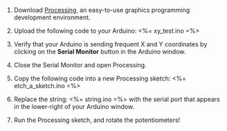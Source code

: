 1. Download [Processing](http://processing.org/download/?processing), an easy-to-use graphics programming development environment.

2. Upload the following code to your Arduino:
    <%= xy_test.ino =%>
3. Verify that your Arduino is sending frequent X and Y coordinates by clicking on the __Serial Monitor__ button in the Arduino window.

4. Close the Serial Monitor and open Processing.

5. Copy the following code into a new Processing sketch:
    <%= etch_a_sketch.ino =%>
6. Replace the string:
    <%= string.ino =%>
with the serial port that appears in the lower-right of your Arduino window.

7. Run the Processing sketch, and rotate the potentiometers!